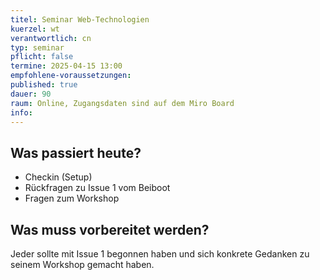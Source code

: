 ```yaml
---
titel: Seminar Web-Technologien
kuerzel: wt
verantwortlich: cn
typ: seminar
pflicht: false
termine: 2025-04-15 13:00
empfohlene-voraussetzungen: 
published: true
dauer: 90
raum: Online, Zugangsdaten sind auf dem Miro Board
info: 
---
```


## Was passiert heute?
- Checkin (Setup)
- Rückfragen zu Issue 1 vom Beiboot
- Fragen zum Workshop

## Was muss vorbereitet werden?
Jeder sollte mit Issue 1 begonnen haben und sich konkrete Gedanken zu seinem Workshop gemacht haben.


